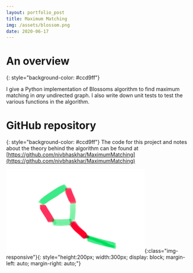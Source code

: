 ```yaml
---
layout: portfolio_post
title: Maximum Matching
img: /assets/blossom.png
date: 2020-06-17
---
```


# An overview
{: style="background-color: #ccd9ff"}

I give a Python implementation of Blossoms algorithm to find maximum matching in *any* undirected graph. I also write down unit tests to test the various functions in the algorithm.


# GitHub repository
{: style="background-color: #ccd9ff"}
The code for this project and notes about the theory behind the algorithm can be found at [https://github.com/nivbhaskhar/MaximumMatching](https://github.com/nivbhaskhar/MaximumMatching)


![A blossom](/assets/blossom.png){:class="img-responsive"}{: style="height:200px; width:300px; display: block; margin-left: auto; margin-right: auto;"} 
